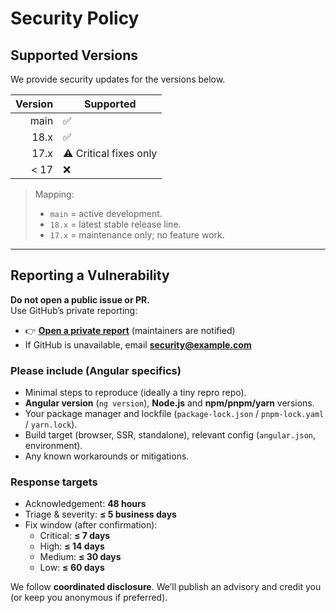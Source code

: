 # Security Policy

## Supported Versions
We provide security updates for the versions below.

| Version | Supported                 |
|--------:|---------------------------|
| main    | ✅                        |
| 18.x    | ✅                        |
| 17.x    | ⚠️  Critical fixes only   |
| < 17    | ❌                        |

> Mapping:
> - `main` = active development.
> - `18.x` = latest stable release line.
> - `17.x` = maintenance only; no feature work.

---

## Reporting a Vulnerability
**Do not open a public issue or PR.**  
Use GitHub’s private reporting:

- 👉 **[Open a private report](/security/advisories/new)** (maintainers are notified)
- If GitHub is unavailable, email **security@example.com**

### Please include (Angular specifics)
- Minimal steps to reproduce (ideally a tiny repro repo).
- **Angular version** (`ng version`), **Node.js** and **npm/pnpm/yarn** versions.
- Your package manager and lockfile (`package-lock.json` / `pnpm-lock.yaml` / `yarn.lock`).
- Build target (browser, SSR, standalone), relevant config (`angular.json`, environment).
- Any known workarounds or mitigations.

### Response targets
- Acknowledgement: **48 hours**
- Triage & severity: **≤ 5 business days**
- Fix window (after confirmation):
  - Critical: **≤ 7 days**
  - High: **≤ 14 days**
  - Medium: **≤ 30 days**
  - Low: **≤ 60 days**

We follow **coordinated disclosure**. We’ll publish an advisory and credit you (or keep you anonymous if preferred).

